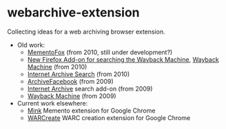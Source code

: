 webarchive-extension
====================

Collecting ideas for a web archiving browser extension.

* Old work:
    * [MementoFox](https://addons.mozilla.org/en-US/firefox/addon/mementofox/) (from 2010, still under development?)
    * [New Firefox Add-on for searching the Wayback Machine](http://blog.archive.org/2010/06/08/new-firefox-add-on-for-searching-the-wayback-machine/), [Wayback Machine](https://addons.mozilla.org/en-US/firefox/addon/wayback-machine-162148/) (from 2010)
    * [Internet Archive Search](https://addons.mozilla.org/EN-us/firefox/addon/internet-archive-search/) (from 2010)
    * [ArchiveFacebook](http://ws-dl.blogspot.co.uk/2009/09/archivefacebook.html) (from 2009)
    * [Internet Archive](https://addons.mozilla.org/en-us/firefox/addon/internet-archive/) search add-on (from 2009)
    * [Wayback Machine](https://addons.mozilla.org/en-US/firefox/addon/wayback-machine/) (from 2009)
* Current work elsewhere:
    * [Mink](https://github.com/machawk1/mink) Memento extension for Google Chrome
    * [WARCreate](https://github.com/machawk1/warcreate) WARC creation extension for Google Chrome
